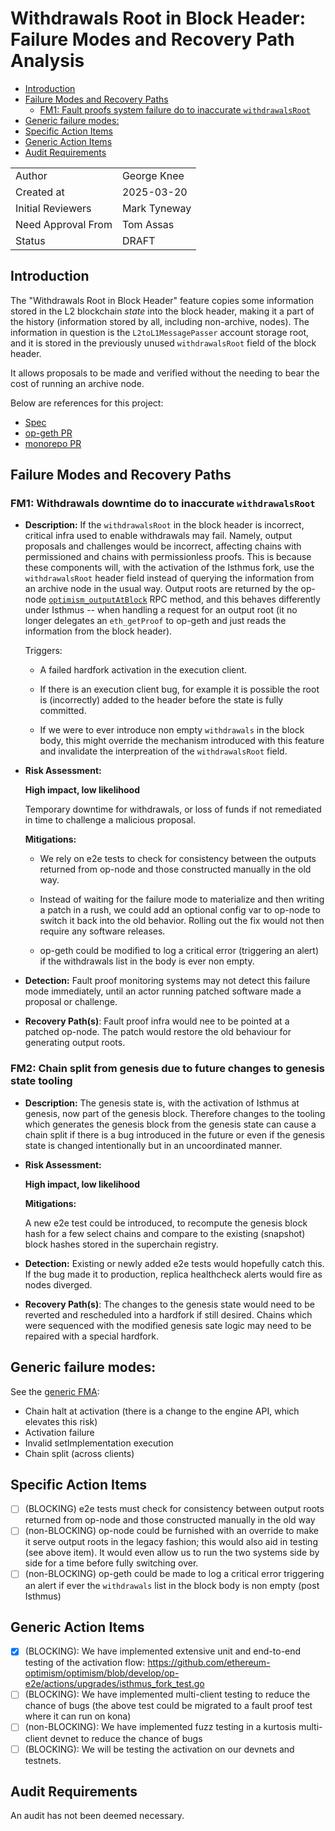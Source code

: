 # Withdrawals Root in Block Header: Failure Modes and Recovery Path Analysis

<!-- START doctoc generated TOC please keep comment here to allow auto update -->
<!-- DON'T EDIT THIS SECTION, INSTEAD RE-RUN doctoc TO UPDATE -->

- [Introduction](#introduction)
- [Failure Modes and Recovery Paths](#failure-modes-and-recovery-paths)
  - [FM1: Fault proofs system failure do to inaccurate `withdrawalsRoot`](#fm1-fault-proofs-system-failure-do-to-inaccurate-withdrawalsroot)
- [Generic failure modes:](#generic-failure-modes)
- [Specific Action Items](#specific-action-items)
- [Generic Action Items](#generic-action-items)
- [Audit Requirements](#audit-requirements)

<!-- END doctoc generated TOC please keep comment here to allow auto update -->

|                    |              |
| ------------------ | ------------ |
| Author             | George Knee  |
| Created at         | 2025-03-20   |
| Initial Reviewers  | Mark Tyneway |
| Need Approval From | Tom Assas    |
| Status             | DRAFT        |

## Introduction

The "Withdrawals Root in Block Header" feature copies some information stored in the L2 blockchain _state_ into the block header, making it a part of the history (information stored by all, including non-archive, nodes). The information in question is the `L2toL1MessagePasser` account storage root, and it is stored in the previously unused `withdrawalsRoot` field of the block header.

It allows proposals to be made and verified without the needing to bear the cost of running an archive node.

Below are references for this project:

- [Spec](https://specs.optimism.io/protocol/isthmus/exec-engine.html#l2tol1messagepasser-storage-root-in-header)
- [op-geth PR](https://github.com/ethereum-optimism/op-geth/pull/451)
- [monorepo PR](https://github.com/ethereum-optimism/optimism/pull/13962)

## Failure Modes and Recovery Paths

### FM1: Withdrawals downtime do to inaccurate `withdrawalsRoot`

- **Description:**
  If the `withdrawalsRoot` in the block header is incorrect, critical infra used to enable withdrawals may fail. Namely, output proposals and challenges would be incorrect, affecting chains with permissioned and chains with permissionless proofs. This is because these components will, with the activation of the Isthmus fork, use the `withdrawalsRoot` header field instead of querying the information from an archive node in the usual way. Output roots are returned by the op-node [`optimism_outputAtBlock`](https://docs.optimism.io/operators/node-operators/json-rpc#optimism_outputatblock) RPC method, and this behaves differently under Isthmus -- when handling a request for an output root (it no longer delegates an `eth_getProof` to op-geth and just reads the information from the block header).

  Triggers:

  - A failed hardfork activation in the execution client.

  - If there is an execution client bug, for example it is possible the root is (incorrectly) added to the header before the state is fully committed.

  - If we were to ever introduce non empty `withdrawals` in the block body, this might override the mechanism introduced with this feature and invalidate the interpreation of the `withdrawalsRoot` field.

- **Risk Assessment:**

  **High impact, low likelihood**

  Temporary downtime for withdrawals, or loss of funds if not remediated in time to challenge a malicious proposal.

  **Mitigations:**

  - We rely on e2e tests to check for consistency between the outputs returned from op-node and those constructed manually in the old way.

  - Instead of waiting for the failure mode to materialize and then writing a patch in a rush, we could add an optional config var to op-node to switch it back into the old behavior. Rolling out the fix would not then require any software releases.

  - op-geth could be modified to log a critical error (triggering an alert) if the withdrawals list in the body is ever non empty.

- **Detection:**
  Fault proof monitoring systems may not detect this failure mode immediately, until an actor running patched software made a proposal or challenge.

- **Recovery Path(s)**:
  Fault proof infra would nee to be pointed at a patched op-node. The patch would restore the old behaviour for generating output roots.

### FM2: Chain split from genesis due to future changes to genesis state tooling

- **Description:**
  The genesis state is, with the activation of Isthmus at genesis, now part of the genesis block. Therefore changes to the tooling which generates the genesis block from the genesis state can cause a chain split if there is a bug introduced in the future or even if the genesis state is changed intentionally but in an uncoordinated manner.

- **Risk Assessment:**

  **High impact, low likelihood**

  **Mitigations:**

  A new e2e test could be introduced, to recompute the genesis block hash for a few select chains and compare to the existing (snapshot) block hashes stored in the superchain registry.

- **Detection:**
  Existing or newly added e2e tests would hopefully catch this. If the bug made it to production, replica healthcheck alerts would fire as nodes diverged.

- **Recovery Path(s)**:
  The changes to the genesis state would need to be reverted and rescheduled into a hardfork if still desired. Chains which were sequenced with the modified genesis sate logic may need to be repaired with a special hardfork.

## Generic failure modes:

See the [generic FMA](./fma-generic-hardfork.md):

- Chain halt at activation (there is a change to the engine API, which elevates this risk)
- Activation failure
- Invalid setImplementation execution
- Chain split (across clients)

## Specific Action Items

- [ ] (BLOCKING) e2e tests must check for consistency between output roots returned from op-node and those constructed manually in the old way
- [ ] (non-BLOCKING) op-node could be furnished with an override to make it serve output roots in the legacy fashion; this would also aid in testing (see above item). It would even allow us to run the two systems side by side for a time before fully switching over.
- [ ] (non-BLOCKING) op-geth could be made to log a critical error triggering an alert if ever the `withdrawals` list in the block body is non empty (post Isthmus)

## Generic Action Items

- [x] (BLOCKING): We have implemented extensive unit and end-to-end testing of the activation flow: https://github.com/ethereum-optimism/optimism/blob/develop/op-e2e/actions/upgrades/isthmus_fork_test.go
- [ ] (BLOCKING): We have implemented multi-client testing to reduce the chance of bugs (the above test could be migrated to a fault proof test where it can run on kona)
- [ ] (non-BLOCKING): We have implemented fuzz testing in a kurtosis multi-client devnet to reduce the chance of bugs
- [ ] (BLOCKING): We will be testing the activation on our devnets and testnets.

## Audit Requirements

An audit has not been deemed necessary.
